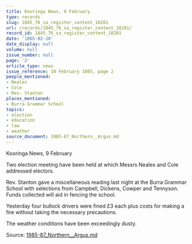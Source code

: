 ```yaml
---
title: Kooringa News, 9 February
type: records
slug: 1845_76_sa_register_content_18201
url: /records/1845_76_sa_register_content_18201/
record_id: 1845_76_sa_register_content_18201
date: '1865-02-10'
date_display: null
volume: null
issue_number: null
page: '2'
article_type: news
issue_reference: 10 February 1865, page 2
people_mentioned:
- Neales
- Cole
- Rev. Stanton
places_mentioned:
- Burra Grammar School
topics:
- election
- education
- law
- weather
source_document: 1985-87_Northern__Argus.md
---
```


Kooringa News, 9 February

Two election meeting have been held at which Messrs Neales and Cole addressed electors.

Rev. Stanton gave a miscellaneous reading last night at the Burra Grammar School with selections from Campbell, Dickens, Cowper and Tennyson.  Funds collected will aid in fencing the school.

Yesterday four bullock drivers were fined £3 each plus costs for making a fire without taking the necessary precautions.

The weather conditions have been exceedingly dusty.

Source: [1985-87_Northern__Argus.md](/downloads/markdown/1985-87_Northern__Argus.md)
